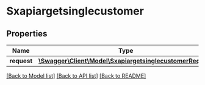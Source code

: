 # Sxapiargetsinglecustomer

## Properties
Name | Type | Description | Notes
------------ | ------------- | ------------- | -------------
**request** | [**\Swagger\Client\Model\SxapiargetsinglecustomerRequest**](SxapiargetsinglecustomerRequest.md) |  | [optional] 

[[Back to Model list]](../README.md#documentation-for-models) [[Back to API list]](../README.md#documentation-for-api-endpoints) [[Back to README]](../README.md)


